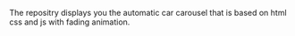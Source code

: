 The repositry displays you the automatic car carousel that is based on html css and js with fading animation.
